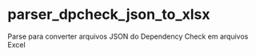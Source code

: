 # parser_dpcheck_json_to_xlsx
Parse para converter arquivos JSON do Dependency Check em arquivos Excel
